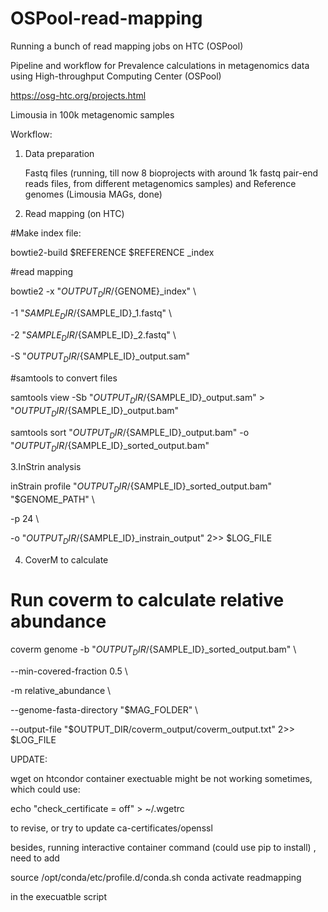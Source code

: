# OSPool-read-mapping
Running a bunch of read mapping jobs on HTC (OSPool)


Pipeline and workflow for Prevalence calculations in metagenomics data using High-throughput Computing Center (OSPool) 

 

https://osg-htc.org/projects.html 

 

 

Limousia in 100k metagenomic samples 

Workflow: 

 
1. Data preparation 

	Fastq files (running, till now 8 bioprojects with around 1k fastq pair-end reads  files, from different metagenomics samples) and Reference genomes (Limousia MAGs, done) 

2.  Read mapping (on HTC) 

#Make index file: 
 

bowtie2-build $REFERENCE $REFERENCE _index 

 

#read mapping 

 

bowtie2 -x "$OUTPUT_DIR/${GENOME}_index" \ 

-1 "$SAMPLE_DIR/${SAMPLE_ID}_1.fastq" \ 

-2 "$SAMPLE_DIR/${SAMPLE_ID}_2.fastq" \ 

-S "$OUTPUT_DIR/${SAMPLE_ID}_output.sam" 

 

#samtools to convert files 

 

samtools view -Sb "$OUTPUT_DIR/${SAMPLE_ID}_output.sam" > "$OUTPUT_DIR/${SAMPLE_ID}_output.bam" 

samtools sort "$OUTPUT_DIR/${SAMPLE_ID}_output.bam" -o "$OUTPUT_DIR/${SAMPLE_ID}_sorted_output.bam" 

 

 

 

3.InStrin analysis 

inStrain profile "$OUTPUT_DIR/${SAMPLE_ID}_sorted_output.bam" "$GENOME_PATH" \ 

-p 24 \ 

-o "$OUTPUT_DIR/${SAMPLE_ID}_instrain_output" 2>> $LOG_FILE 

 

4. CoverM to calculate  

 # Run coverm to calculate relative abundance 

coverm genome -b "$OUTPUT_DIR/${SAMPLE_ID}_sorted_output.bam" \ 

--min-covered-fraction 0.5 \ 

-m relative_abundance \ 

--genome-fasta-directory "$MAG_FOLDER" \ 

--output-file "$OUTPUT_DIR/coverm_output/coverm_output.txt" 2>> $LOG_FILE 

 

 


UPDATE:

wget on htcondor container exectuable might be not working sometimes, which could use:

echo "check_certificate = off" > ~/.wgetrc

to revise, or try to update ca-certificates/openssl

besides, running interactive container command (could use pip to install) , need to add 

source /opt/conda/etc/profile.d/conda.sh
conda activate readmapping

in the execuatble script




